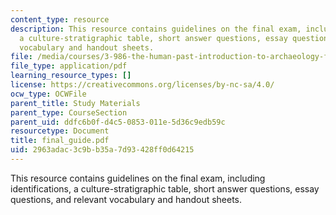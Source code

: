 ```yaml
---
content_type: resource
description: This resource contains guidelines on the final exam, including identifications,
  a culture-stratigraphic table, short answer questions, essay questions, and relevant
  vocabulary and handout sheets.
file: /media/courses/3-986-the-human-past-introduction-to-archaeology-fall-2006/2963adac3c9bb35a7d93428ff0d64215_final_guide.pdf
file_type: application/pdf
learning_resource_types: []
license: https://creativecommons.org/licenses/by-nc-sa/4.0/
ocw_type: OCWFile
parent_title: Study Materials
parent_type: CourseSection
parent_uid: ddfc6b0f-d4c5-0853-011e-5d36c9edb59c
resourcetype: Document
title: final_guide.pdf
uid: 2963adac-3c9b-b35a-7d93-428ff0d64215
---
```

This resource contains guidelines on the final exam, including identifications, a culture-stratigraphic table, short answer questions, essay questions, and relevant vocabulary and handout sheets.